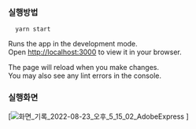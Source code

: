 ### 실행방법

```
  yarn start
```

Runs the app in the development mode.\
Open [http://localhost:3000](http://localhost:3000) to view it in your browser.

The page will reload when you make changes.\
You may also see any lint errors in the console.

### 실행화면

[![화면_기록_2022-08-23_오후_5_15_02_AdobeExpress](https://user-images.githubusercontent.com/45135977/186112205-7edd5ec7-ba3c-40a2-a8fd-45b31b22060c.gif)
]
